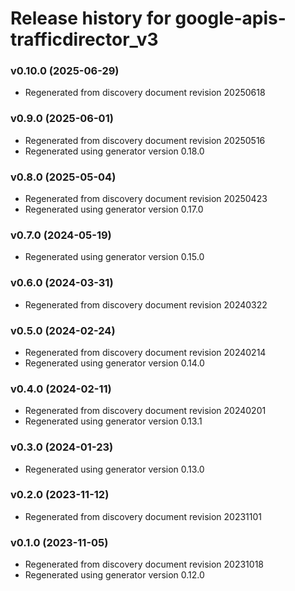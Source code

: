# Release history for google-apis-trafficdirector_v3

### v0.10.0 (2025-06-29)

* Regenerated from discovery document revision 20250618

### v0.9.0 (2025-06-01)

* Regenerated from discovery document revision 20250516
* Regenerated using generator version 0.18.0

### v0.8.0 (2025-05-04)

* Regenerated from discovery document revision 20250423
* Regenerated using generator version 0.17.0

### v0.7.0 (2024-05-19)

* Regenerated using generator version 0.15.0

### v0.6.0 (2024-03-31)

* Regenerated from discovery document revision 20240322

### v0.5.0 (2024-02-24)

* Regenerated from discovery document revision 20240214
* Regenerated using generator version 0.14.0

### v0.4.0 (2024-02-11)

* Regenerated from discovery document revision 20240201
* Regenerated using generator version 0.13.1

### v0.3.0 (2024-01-23)

* Regenerated using generator version 0.13.0

### v0.2.0 (2023-11-12)

* Regenerated from discovery document revision 20231101

### v0.1.0 (2023-11-05)

* Regenerated from discovery document revision 20231018
* Regenerated using generator version 0.12.0

